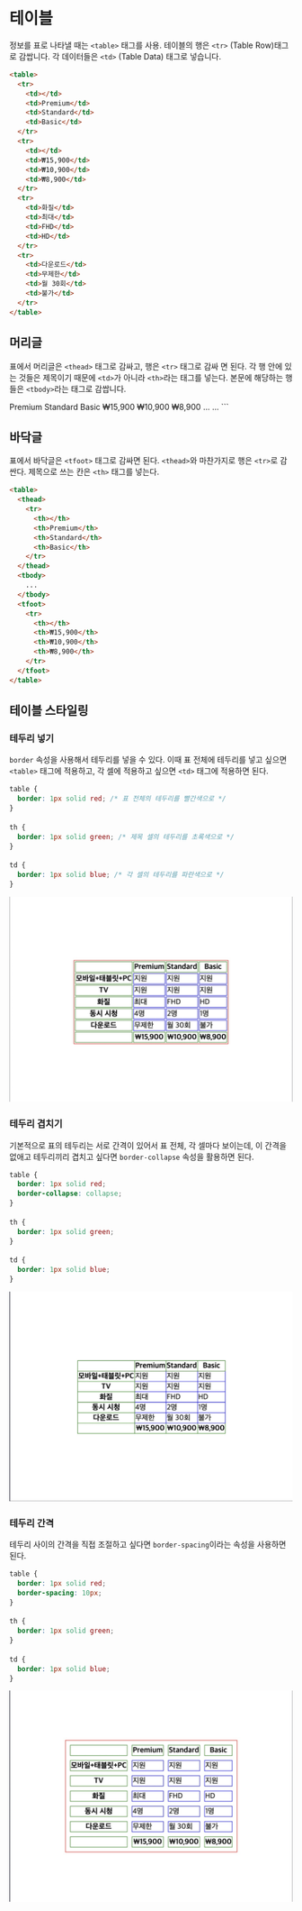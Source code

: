 # 테이블

정보를 표로 나타낼 때는 `<table>` 태그를 사용. 테이블의 행은 `<tr>` (Table Row)태그로 감쌉니다. 각 데이터들은 `<td>` (Table Data) 태그로 넣습니다.

```html
<table>
  <tr>
    <td></td>
    <td>Premium</td>
    <td>Standard</td>
    <td>Basic</td>
  </tr>
  <tr>
    <td></td>
    <td>₩15,900</td>
    <td>₩10,900</td>
    <td>₩8,900</td>
  </tr>
  <tr>
    <td>화질</td>
    <td>최대</td>
    <td>FHD</td>
    <td>HD</td>
  </tr>
  <tr>
    <td>다운로드</td>
    <td>무제한</td>
    <td>월 30회</td>
    <td>불가</td>
  </tr>
</table>
```

## 머리글

표에서 머리글은 `<thead>` 태그로 감싸고, 행은 `<tr>` 태그로 감싸 면 된다. 각 행 안에 있는 것들은 제목이기 때문에 `<td>`가 아니라 `<th>`라는 태그를 넣는다. 본문에 해당하는 행들은 `<tbody>`라는 태그로 감쌉니다.

<thead>
  <tr>
    <th></th>
    <th>Premium</th>
    <th>Standard</th>
    <th>Basic</th>
  </tr>
  <tr>
    <th></th>
    <th>₩15,900</th>
    <th>₩10,900</th>
    <th>₩8,900</th>
  </tr>
</thead>
<tbody>
  <tr> ... </tr>
  ...
</tbody>
```

## 바닥글

표에서 바닥글은 `<tfoot>` 태그로 감싸면 된다. `<thead>`와 마찬가지로 행은 `<tr>`로 감싼다. 제목으로 쓰는 칸은 `<th>` 태그를 넣는다.

```html
<table>
  <thead>
    <tr>
      <th></th>
      <th>Premium</th>
      <th>Standard</th>
      <th>Basic</th>
    </tr>
  </thead>
  <tbody>
    ...
  </tbody>
  <tfoot>
    <tr>
      <th></th>
      <th>₩15,900</th>
      <th>₩10,900</th>
      <th>₩8,900</th>
    </tr>
  </tfoot>
</table>
```

## 테이블 스타일링

### 테두리 넣기

`border` 속성을 사용해서 테두리를 넣을 수 있다. 이때 표 전체에 테두리를 넣고 싶으면 `<table>` 태그에 적용하고, 각 셀에 적용하고 싶으면 `<td>` 태그에 적용하면 된다.

```css
table {
  border: 1px solid red; /* 표 전체의 테두리를 빨간색으로 */
}

th {
  border: 1px solid green; /* 제목 셀의 테두리를 초록색으로 */
}

td {
  border: 1px solid blue; /* 각 셀의 테두리를 파란색으로 */
}
```

<img src="image1.png">

### 테두리 겹치기

기본적으로 표의 테두리는 서로 간격이 있어서 표 전체, 각 셀마다 보이는데, 이 간격을 없애고 테두리끼리 겹치고 싶다면 `border-collapse` 속성을 활용하면 된다.

```css
table {
  border: 1px solid red;
  border-collapse: collapse;
}

th {
  border: 1px solid green;
}

td {
  border: 1px solid blue;
}
```

<img src="image2.png">

### 테두리 간격

테두리 사이의 간격을 직접 조절하고 싶다면 `border-spacing`이라는 속성을 사용하면 된다.

```css
table {
  border: 1px solid red;
  border-spacing: 10px;
}

th {
  border: 1px solid green;
}

td {
  border: 1px solid blue;
}
```

<img src="image3.png">
